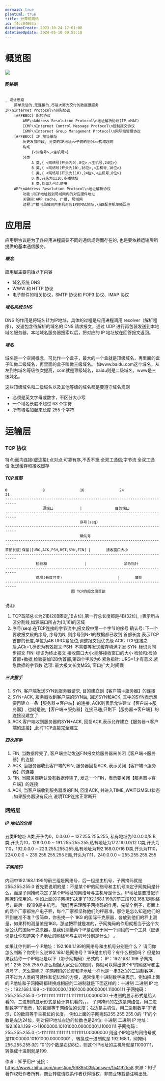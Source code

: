 ```yaml
---
mermaid: true
plantuml: true
title: 计算机网络
id: f4cc04863a
datetimeCreate: 2023-10-24 17:01:08
datetimeUpdate: 2024-05-10 09:55:18
---
```

# 概览图
![](/images/personal/study/d862cee765be33d0327662b8f8169dd.png)

#### 网络层

```mindmap 

_ 设计思路
	简单灵活的,无连接的,尽最大努力交付的数据报服务
IP\nInternet Protocol\n网际协议
	[#FFBBCC] 配套协议
		ARP\nAddress Resolution Protocol\n地址解析协议(IP->MAC)
		ICMP\nInternet Control Message Protocol\n控制报文协议
		IGMP\nInternet Group Management Protocol\n网际租管理协议
	[#FFBBCC] IP 地址编址
		历史发展阶段, 分类的IP地址>>子网的划分>>构成超网
		构成
			{<网络号>,<主机号>}
		分类
			A 类,{ <网络号(开头为0),8位>,<主机号,24位>}
			B 类,{ <网络号(开头为10),16位>,<主机号,16位>}
			C 类,{ <网络号(开头为110),24位>,<主机号,8位>}
			D 类,开头为1110,多播地址
			E 类,保留为今后使用
	ARP\nAddress Resolution Protocol\n地址解析协议
		功能:用IP地址找到局域网内的对应硬件地址
		关键词:ARP cache, 广播, 局域网
		过程:广播问局域网内主机对应IP的MAC地址,\n匹配主机单播回应
```



# 应用层
应用层协议是为了各应用进程需要不同的通信规则而存在的, 也是要依赖运输层所提供的基本通信服务。
##### 概念
应用层主要包括以下内容
- 域名系统 DNS
- WWW 和 HTTP 协议
- 电子邮件的相关协议，SMTP 协议和 POP3 协议、IMAP 协议

##### 域名系统 DNS
DNS 的作用是将域名转为IP地址，具体的过程是应用进程调用 resolver（解析程序），发送包含待解析的域名的 DNS 请求报文，通过 UDP 进行再包装发送到本地域名服务器，本地域名服务器搜索以后，把对应的 IP 地址放在回答报文返回。

##### 域名
域名是一个空间概念，可比作一个盒子，最大的一个盒就是顶级域名，再里面的盒子叫做二级域名，再里面的盒子叫做三级域名。
如www.baidu.com这个域名，从左到右域名等级依次提高，com就是顶级域名，baidu则是二级域名，www是三级域名。

这些顶级域名和二级域名以及其他等级的域名都是要遵守域名规则
- 必须是英文字母或数字，不区分大小写
- 一个域名长度不超过 63 个字符
- 所有域名加起来长度 255 个字符
# 运输层
### TCP 协议
特点:面向连接(虚连接);点对点;可靠有序,不丢不重;全双工通信;字节流
全双工通信:发送缓存和接收缓存

##### TCP首部
```
0                8                16                24                   31
---------------------------------------------------------------------------
                 源端口            |               目的端口
---------------------------------------------------------------------------
                                  序号(seq)
---------------------------------------------------------------------------
                                  确认号
---------------------------------------------------------------------------
首部长度|保留|[URG,ACK,PSH,RST,SYN,FIN] |		  接收窗口大小
---------------------------------------------------------------------------
              检验和                 |                 紧急指针
---------------------------------------------------------------------------
              选项(长度可变)                         |       填充
---------------------------------------------------------------------------
                              图 TCP的报文段首部


```

说明:
1. TCP首部总长为21B(20B固定,1B占位),第一行总长度都是4B(32位), `|`表示所占区分割线,如源端口所占为[0,16]的区域
2. 序号(seq):在TCP连接的字节流中,报文段中第一个字节的序号
确认号: 下一个要收报文段的序号, 序号为N, 则序号到N-1的数据都已收到
首部长度:表示TCP首部的长度,单位为4B
URG:紧急位,调整报文段优先级
ACK: TCP连接之后,ACk=1,标识为有效报文
PSH: 不需要等发送缓存填满才发
SYN: 标识为同步报文
FIN: 标识为终止报文
接收窗口大小:能够接收窗口的大小
检验和:检验首部+数据,检验要加12B伪首部,第四个字段为6
紧急指针: URG=1才有意义,紧急数据的字节数
选项: 最大报文长度MSS, 窗口扩大,时间戳
##### 三次握手
1. SYN, 客户端发送SYN到服务器请求, 目的建立到【客户端->服务器】的连接
2. SYN+ACK, 服务器收到客户端的SYN后, 回送SYN和ACK, 其中的SYN表示想要再建立一条【服务器->客户端】的连接, ACK则表示允许建立【客户端->服务器】, 也就是说,【客户端->服务器】连接已通,只剩下【服务器->客户端】的连接没建立了
3. ACK,客户端收到服务器的SYN+ACK, 回复ACK,表示允许建立【服务器->客户端的连接】,此时TCP连接完全建立
##### 四次挥手
1. FIN, 当数据传完了, 客户端主动发送FIN报文给服务器来关闭【客户端->服务器】的连接
2. ACK, 当服务器收到客户端的FIN, 服务器回复ACK, 表示关闭【客户端->服务器】的连接
3. FIN, 当服务器确认没有数据传输了, 发送一个FIN，表示要关闭【服务器->客户端】的连接
4. ACK, 当客户端收到服务器发的FIN, 回复ACK, 并进入TIME_WAIT(2MSL)状态 ,如果服务器没有反应,说明TCP连接正常断开
### 网络层

##### IP 地址的分类

五类IP地址
A类,开头为0，0.0.0.0 ~ 127.255.255.255, 私有地址为10.0.0.0/8 
B类,开头为10，128.0.0.0 ~ 191.255.255.255,私有地址为172.16.0.0/12
C类,开头为110，192.0.0.0 ~ 223.255.255.255,私有地址为192.168.0.0/16
D类,开头为1110，224.0.0.0 ~ 239.255.255.255
E类,开头为1111，240.0.0.0 ~ 255.255.255.255

##### 子网掩码

内网中192.168.1.199的前三组是网络号，后一组是主机号，子网掩码就是255.255.255.0 
首先要说明的是：不是某个IP的网络号和主机号决定子网掩码是什么，而是子网掩码决定了某个IP地址的网络号与主机号是什么，IP地址是要搭配子网掩码使用的。例如上面的子网掩码决定了192.168.1.199的前三段192.168.1是网络号，最后一段199是主机号。
我们再来理解子网掩码的作用，先举个例子，市面上的两个厂家都生产电子秤，每个厂家都坚称他们的秤最准，那你是怎么知道他们的秤到底准不准？很简单，你去找一个 1KG 的国际千克原器，各放到他们的秤上测量，如果秤的测量值是1KG，那这把秤就是准的，子网掩码的作用就相当于这个大家公认的国际千克原器，是我们测量两个IP是否属于同一个网段的一个工具（应该说是让你知道某个IP地址的网络号与主机号分别是什么） 。

如果让你判断一个IP地址：192.168.1.199的网络号和主机号分别是什么？
请问你怎么判断？你凭什么说192.168.1是网络号？199是主机号？有什么根据吗？
但是如果我给你一个IP地址是以下（带子网掩码）形式的：
IP：192.168.1.199 
子网掩码：255.255.255.0 
那么根据大家公认的规则，你就可以得出这个IP的网络号和主机号了，怎么算呢？
子网掩码的长度和IP地址一样也是一串32位的二进制数字，只不过为人类的可读性和记忆性的方便，通常使用十进制数字来表示，例如把上面的IP地址和子网掩码都转换成相应的二进制就是下面这样的：十进制 二进制
IP 地址：192.168.1.199 ‐＞11000000.10101000.00000001.11000111
子网掩码：255.255.255.0 ‐＞11111111.11111111.11111111.00000000
十进制的显示形式是给人看的，二进制的显示形式是给计算机看的。。。
子网掩码的左边是网络位，用二进制数字“1”表示，1的数目等于网络位的长度；右边是主机位，用二进制数字“0”表示，0的数目等于主机位的长度。 
例如上面的子网掩码255.255.255.0的 “1”的个数是左边24位，则对应IP地址左边的位数也是24位;
十进制 二进制
IP 地址：192.168.1.199 ‐＞11000000.10101000.00000001.11000111
子网掩码：255.255.255.0 ‐＞11111111.11111111.11111111.00000000
则这个IP地址的网络号就是11000000.10101000.00000001 ，转换成十进制就是 192.168.1，网掩码255.255.255.0的 “0”的个数是右边8位，则这个IP地址的主机号就是11000111，转换成十进制就是199.

作者：知乎用户
链接：https://www.zhihu.com/question/56895036/answer/154192558
来源：知乎
著作权归作者所有。商业转载请联系作者获得授权，非商业转载请注明出处.